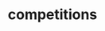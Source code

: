 ---
title: competitions
cascade:
    params:
        categories: competitions
        layout: 'competitions'
    target:
        kind: page
---